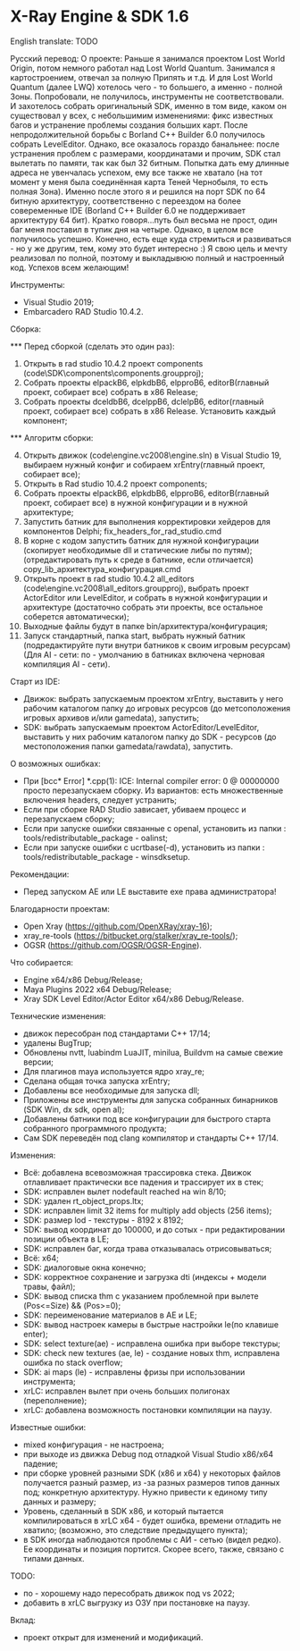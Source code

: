 # X-Ray Engine & SDK 1.6

English translate:
TODO

Русский перевод:
О проекте:
    Раньше я занимался проектом Lost World Origin, потом немного работал над Lost World Quantum. Занимался я картостроением, отвечал за
полную Припять и т.д. И для Lost World Quantum (далее LWQ) хотелось чего - то большего, а именно - полной Зоны. Попробовали, не получилось,
инструменты не соответствовали. И захотелось собрать оригинальный SDK, именно в том виде, каком он существовал у всех, с небольшимим изменениями:
фикс известных багов и устранение проблемы создания больших карт. После непродолжительной борьбы с Borland C++ Builder 6.0 получилось собрать LevelEditor.
Однако, все оказалось гораздо банальнее: после устранения проблем с размерами, координатами и прочим, SDK стал вылетать по памяти, так как был 32 битным.
Попытка дать ему длинные адреса не увенчалась успехом, ему все также не хватало (на тот момент у меня была соединённая карта Теней Чернобыля, то есть полная Зона). Именно после этого я и решился на порт SDK по 64 битную архитектуру, соответственно с переездом на более совеременные IDE
(Borland C++ Builder 6.0 не поддерживает архитектуру 64 бит). Кратко говоря...путь был весьма не прост, один баг меня поставил в тупик дня на четыре. Однако,
в целом все получилось успешно. Конечно, есть еще куда стремиться и развиваться - но у же другим, тем, кому это будет интересно :)
Я свою цель и мечту реализовал по полной, поэтому и выкладывюю полный и настроенный код. 
Успехов всем желающим!

Инструменты:
* Visual Studio 2019;
* Embarcadero RAD Studio 10.4.2.

Сборка:

*** Перед сборкой (сделать это один раз):
1) Открыть в rad studio 10.4.2 проект components (code\SDK\components\components.groupproj);
2) Собрать проекты elpackB6, elpkdbB6, elpproB6, editorB(главный проект, собирает все) собрать в x86 Release;
3) Собрать проекты dceldbB6, dcelppB6, dclelpB6, editor(главный проект, собирает все) собрать в x86 Release. Установить каждый компонент;

*** Алгоритм сборки:

4) Открыть движок (code\engine.vc2008\engine.sln) в Visual Studio 19, выбираем нужный конфиг и собираем xrEntry(главный проект, собирает все);
5) Открыть в Rad studio 10.4.2 проект components;
6) Собрать проекты elpackB6, elpkdbB6, elpproB6, editorB(главный проект, собирает все) в нужной конфигурации и в нужной архитектуре;
7) Запустить батник для выполнения корректировки хейдеров для компонентов Delphi;
fix_headers_for_rad_studio.cmd
8) В корне с кодом запустить батник для нужной конфигурации (скопирует необходимые dll и статические либы по путям); 
(отредактировать путь к среде в батнике, если отличается)
copy_lib_архитектура_конфигурация.cmd
9) Открыть проект в rad studio 10.4.2 all_editors (code\engine.vc2008\all_editors.groupproj), выбрать проект ActorEditor или LevelEditor, и собрать в нужной конфигурации и архитектуре (достаточно собрать эти проекты, все остальное соберется автоматически);
10) Выходные файлы будут в папке bin/архитектура/конфигурация;
11) Запуск стандартный, папка start, выбрать нужный батник (подредактируйте пути внутри батников к своим игровым ресурсам) (Для AI - сети: по - умолчанию в батниках включена черновая компиляция AI - сети).

Старт из IDE:
* Движок: выбрать запускаемым проектом xrEntry, выставить у него рабочим каталогом папку до игровых ресурсов (до метсоположения игровых архивов и/или gamedata), запустить;
* SDK: выбрать запускаемым проектом ActorEditor/LevelEditor, выставить у них рабочим каталогом папку до SDK - ресурсов (до местоположения папки gamedata/rawdata), запустить.

О возможных ошибках:
* При [bcc* Error] *.cpp(1): ICE: Internal compiler error: 0 @ 00000000 просто перезапускаем сборку. Из вариантов: есть множественные включения headers, следует устранить;
* Если при сборке RAD Studio зависает, убиваем процесс и перезапускаем сборку;
* Если при запуске ошибки связанные с openal, установить из папки : tools/redistributable_package - oalinst;
* Если при запуске ошибки с ucrtbase(-d), установить из папки : tools/redistributable_package - winsdksetup.

Рекомендации:
* Перед запуском AE или LE выставите exe права администратора!

Благодарности проектам:
* Open Xray (https://github.com/OpenXRay/xray-16);
* xray_re-tools (https://bitbucket.org/stalker/xray_re-tools/);
* OGSR (https://github.com/OGSR/OGSR-Engine).

Что собирается: 
* Engine x64/x86 Debug/Release;
* Maya Plugins 2022 x64 Debug/Release;
* Xray SDK Level Editor/Actor Editor x64/x86 Debug/Release.

Технические изменения:
* движок пересобран под стандартами C++ 17/14;
* удалены BugTrup;
* Обновлены nvtt, luabindm LuaJIT, minilua, Buildvm на самые свежие версии;
* Для плагинов maya используется ядро xray_re;
* Сделана общая точка запуска xrEntry;
* Добавлены все необходимые для запуска dll;
* Приложены все инструменты для запуска собранных бинарников (SDK Win, dx sdk, open al);
* Добавлены батники под все конфигурации для быстрого старта собранного программного продукта;
* Сам SDK переведён под clang компилятор и стандарты C++ 17/14.

Изменения:
* Всё: добавлена всевозможная трассировка стека. Движок отлавливает практически все падения и трассирует их в стек;
* SDK: исправлен вылет nodefault reached на win 8/10;
* SDK: удален rt_object_props.ltx;
* SDK: исправлен limit 32 items for multiply add objects (256 items);
* SDK: размер lod - текстуры - 8192 х 8192;
* SDK: вывод координат до 100000, и до сотых - при редактировании позиции объекта в LE;
* SDK: исправлен баг, когда трава отказывалась отрисовываться;
* Всё: x64;
* SDK: диалоговые окна конечно;
* SDK: корректное сохранение и загрузка dti (индексы + модели травы, файл);
* SDK: вывод списка thm с указанием проблемной при вылете (Pos<=Size) && (Pos>=0);
* SDK: переименование материалов в AE и LE;
* SDK: вывод настроек камеры в быстрые настройки le(по клавише enter);
* SDK: select texture(ae) - исправлена ошибка при выборе текстуры;
* SDK: check new textures (ae, le) - создание новых thm, исправлена ошибка по stack overflow;
* SDK: ai maps (le) - исправлены фризы при использовании инструмента;
* xrLC: исправлен вылет при очень больших полигонах (переполнение);
* xrLC: добавлена возможность постановки компиляции на паузу.

Известные ошибки:
* mixed конфигурация - не настроена;
* при выходе из движка Debug под отладкой Visual Studio x86/x64 падение;
* при сборке уровней разными SDK (x86 и x64) у некоторых файлов получается разный размер, из -за разных размеров типов данных под;
конкретную архитектуру. Нужно привести к единому типу данных и размеру;
* Уровень, сделанный в SDK x86, и который пытается компилироваться в xrLC x64 - будет ошибка, времени отладить не хватило;
(возможно, это следствие предыдущего пункта);
* в SDK иногда наблюдаются проблемы с АИ - сетью (видел редко). Ее координаты и позиция портится. Скорее всего, также, связано с типами данных.

TODO:
* по - хорошему надо пересобрать движок под vs 2022;
* добавить в xrLC выгрузку из ОЗУ при постановке на паузу.

Вклад:
* проект открыт для изменений и модификаций.
